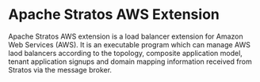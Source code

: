 # Apache Stratos AWS Extension

Apache Stratos AWS extension is a load balancer extension for Amazon Web Services (AWS). It is an executable program
which can manage AWS laod balancers according to the topology, composite application model, tenant application signups 
and domain mapping information received from Stratos via the message broker.
